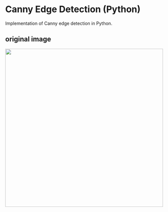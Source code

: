 # Canny Edge Detection (Python)

Implementation of Canny edge detection in Python.

## original image
<img src="https://user-images.githubusercontent.com/105010382/194857680-30f3ceb9-9ed7-4615-82db-40fee43d8050.png" width="500"/>
